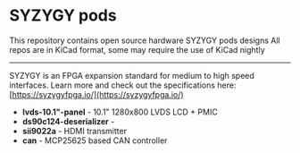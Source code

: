 # SYZYGY pods
This repository contains open source hardware SYZYGY pods designs
All repos are in KiCad format, some may require the use of KiCad nightly

---

SYZYGY is an FPGA expansion standard for medium to high speed interfaces. Learn more and check out the specifications here: [https://syzygyfpga.io/](https://syzygyfpga.io/)

* __lvds-10.1"-panel__ - 10.1" 1280x800 LVDS LCD + PMIC
* __ds90c124-deserializer__ - 
* __sii9022a__ - HDMI transmitter
* __can__ - MCP25625 based CAN controller
